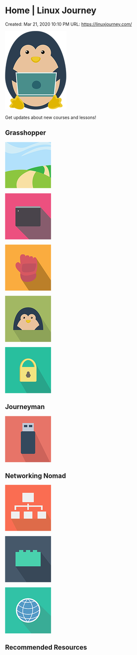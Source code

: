 # Home | Linux Journey

Created: Mar 21, 2020 10:10 PM
URL: https://linuxjourney.com/

![Home%20Linux%20Journey%200ab612fa4c9744ec97c808aef30ff740/jumbotron-60c93c2fc6bb16079b70fe2eccacaa05f2d6b002af4ff0667ddd8e283cbf81fd.png](Home%20Linux%20Journey%200ab612fa4c9744ec97c808aef30ff740/jumbotron-60c93c2fc6bb16079b70fe2eccacaa05f2d6b002af4ff0667ddd8e283cbf81fd.png)

Get updates about new courses and lessons!

## Grasshopper

![Home%20Linux%20Journey%200ab612fa4c9744ec97c808aef30ff740/getting-started-cd39013b87fac4b4b5d668752511f154a673adc94fad86c9be53f0016bf3bc35.png](Home%20Linux%20Journey%200ab612fa4c9744ec97c808aef30ff740/getting-started-cd39013b87fac4b4b5d668752511f154a673adc94fad86c9be53f0016bf3bc35.png)

![Home%20Linux%20Journey%200ab612fa4c9744ec97c808aef30ff740/command-line-dd6a59e10b5ec94f43e805d35d8556dfd070c25871788dd8b5a09a536a477b0a.png](Home%20Linux%20Journey%200ab612fa4c9744ec97c808aef30ff740/command-line-dd6a59e10b5ec94f43e805d35d8556dfd070c25871788dd8b5a09a536a477b0a.png)

![Home%20Linux%20Journey%200ab612fa4c9744ec97c808aef30ff740/text-fu-622e3761a4638fdc72b7c21d2e6d41ae71861da119bdafe677a9bafa0627f1ca.png](Home%20Linux%20Journey%200ab612fa4c9744ec97c808aef30ff740/text-fu-622e3761a4638fdc72b7c21d2e6d41ae71861da119bdafe677a9bafa0627f1ca.png)

![Home%20Linux%20Journey%200ab612fa4c9744ec97c808aef30ff740/user-management-11b3136e7e9f551e6efa2929fbef7b3f4693dd8e9d33f8db709c3415b6815dca.png](Home%20Linux%20Journey%200ab612fa4c9744ec97c808aef30ff740/user-management-11b3136e7e9f551e6efa2929fbef7b3f4693dd8e9d33f8db709c3415b6815dca.png)

![Home%20Linux%20Journey%200ab612fa4c9744ec97c808aef30ff740/access-6157a84d9ecc01b59ff9ed57040090948fc8851e60647033087af0f58d4236f4.png](Home%20Linux%20Journey%200ab612fa4c9744ec97c808aef30ff740/access-6157a84d9ecc01b59ff9ed57040090948fc8851e60647033087af0f58d4236f4.png)

## Journeyman

![Home%20Linux%20Journey%200ab612fa4c9744ec97c808aef30ff740/devices-5088f49b6a0d4ce892e106ee1e837e401de62d8f1ee8648ac00bd9a0e9f576c2.png](Home%20Linux%20Journey%200ab612fa4c9744ec97c808aef30ff740/devices-5088f49b6a0d4ce892e106ee1e837e401de62d8f1ee8648ac00bd9a0e9f576c2.png)

## Networking Nomad

![Home%20Linux%20Journey%200ab612fa4c9744ec97c808aef30ff740/network-sharing-160c16689bb42ee68a9047bb8e3741a00934d9e70cf5c9feb8caef9b62a0b8e8.png](Home%20Linux%20Journey%200ab612fa4c9744ec97c808aef30ff740/network-sharing-160c16689bb42ee68a9047bb8e3741a00934d9e70cf5c9feb8caef9b62a0b8e8.png)

![Home%20Linux%20Journey%200ab612fa4c9744ec97c808aef30ff740/network-fundamentals-23b42f49c6f57d45884285ffbfdf44127863ae96243eb51ce39fb139f585cab1.png](Home%20Linux%20Journey%200ab612fa4c9744ec97c808aef30ff740/network-fundamentals-23b42f49c6f57d45884285ffbfdf44127863ae96243eb51ce39fb139f585cab1.png)

![Home%20Linux%20Journey%200ab612fa4c9744ec97c808aef30ff740/network-configuration-6677cdfe892728ed77e3c4a97e24f5dbcb98fc2b117495b12faec2e156b8f5ed.png](Home%20Linux%20Journey%200ab612fa4c9744ec97c808aef30ff740/network-configuration-6677cdfe892728ed77e3c4a97e24f5dbcb98fc2b117495b12faec2e156b8f5ed.png)

## Recommended Resources